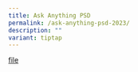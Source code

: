 ```yaml
---
title: Ask Anything PSD
permalink: /ask-anything-psd-2023/
description: ""
variant: tiptap
---
```

<p><a href="/files/PSD/2024/Ask_Anything_About_PSD_2024_for_P4_P6_parents.pdf" rel="noopener noreferrer nofollow" target="_blank">file</a>
</p>